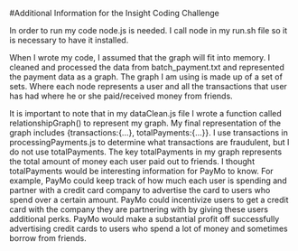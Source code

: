 #Additional Information for the Insight Coding Challenge

In order to run my code node.js is needed. I call node in my run.sh file so it is necessary to have it installed.

When I wrote my code, I assumed that the graph will fit into memory. I cleaned and processed the data from batch_payment.txt and represented the payment data as a graph. The graph I am using is made up of a set of sets. Where each node represents a user and all the transactions that user has had where he or she paid/received money from friends.

It is important to note that in my dataClean.js file I wrote a function called relationshipGraph() to represent my graph. My final representation of the graph includes {transactions:{...}, totalPayments:{...}}. I use transactions in processingPayments.js to determine what transactions are fraudulent, but I do not use totalPayments. The key totalPayments in my graph represents the total amount of money each user paid out to friends. I thought totalPayments would be interesting information for PayMo to know. For example, PayMo could keep track of how much each user is spending and partner with a credit card company to advertise the card to users who spend over a certain amount. PayMo could incentivize users to get a credit card with the company they are partnering with by giving these users additional perks. PayMo would make a substantial profit off successfully advertising credit cards to users who spend a lot of money and sometimes borrow from friends.
